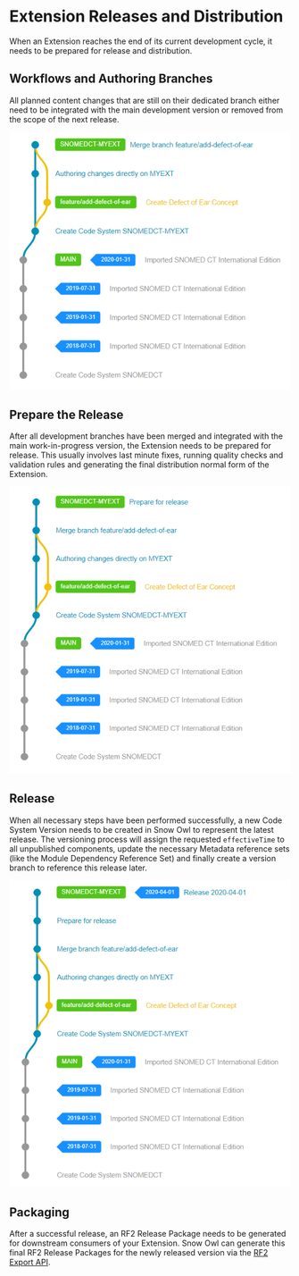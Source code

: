# Extension Releases and Distribution

When an Extension reaches the end of its current development cycle, it needs to be prepared for release and distribution.

## Workflows and Authoring Branches

All planned content changes that are still on their dedicated branch either need to be integrated with the main development version or removed from the scope of the next release.

![workflow-branch-authoring](images/workflow-branch-authoring.png "SNOMED CT Extension Feature Branches")

## Prepare the Release

After all development branches have been merged and integrated with the main work-in-progress version, the Extension needs to be prepared for release.
This usually involves last minute fixes, running quality checks and validation rules and generating the final distribution normal form of the Extension.

![prepare-for-release](images/prepare-for-release.png "Last minute changes before the Release")

## Release

When all necessary steps have been performed successfully, a new Code System Version needs to be created in Snow Owl to represent the latest release.
The versioning process will assign the requested `effectiveTime` to all unpublished components, update the necessary Metadata reference sets (like the Module Dependency Reference Set) and finally create a version branch to reference this release later.

![release-extension](images/release-extension.png "Releasing a SNOMED CT Extension")

## Packaging

After a successful release, an RF2 Release Package needs to be generated for downstream consumers of your Extension.
Snow Owl can generate this final RF2 Release Packages for the newly released version via the [RF2 Export API](../api/snomed/export.md).
